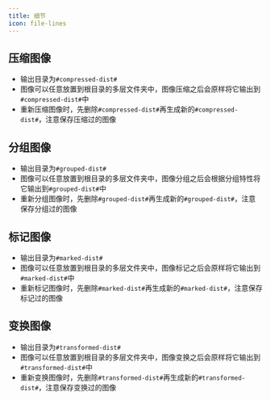 ```yaml
---
title: 细节
icon: file-lines
---
```


## 压缩图像

- 输出目录为`#compressed-dist#`
- 图像可以任意放置到根目录的多层文件夹中，图像压缩之后会原样将它输出到`#compressed-dist#`中
- 重新压缩图像时，先删除`#compressed-dist#`再生成新的`#compressed-dist#`，注意保存压缩过的图像

## 分组图像

- 输出目录为`#grouped-dist#`
- 图像可以任意放置到根目录的多层文件夹中，图像分组之后会根据分组特性将它输出到`#grouped-dist#`中
- 重新分组图像时，先删除`#grouped-dist#`再生成新的`#grouped-dist#`，注意保存分组过的图像

## 标记图像

- 输出目录为`#marked-dist#`
- 图像可以任意放置到根目录的多层文件夹中，图像标记之后会原样将它输出到`#marked-dist#`中
- 重新标记图像时，先删除`#marked-dist#`再生成新的`#marked-dist#`，注意保存标记过的图像

## 变换图像

- 输出目录为`#transformed-dist#`
- 图像可以任意放置到根目录的多层文件夹中，图像变换之后会原样将它输出到`#transformed-dist#`中
- 重新变换图像时，先删除`#transformed-dist#`再生成新的`#transformed-dist#`，注意保存变换过的图像
